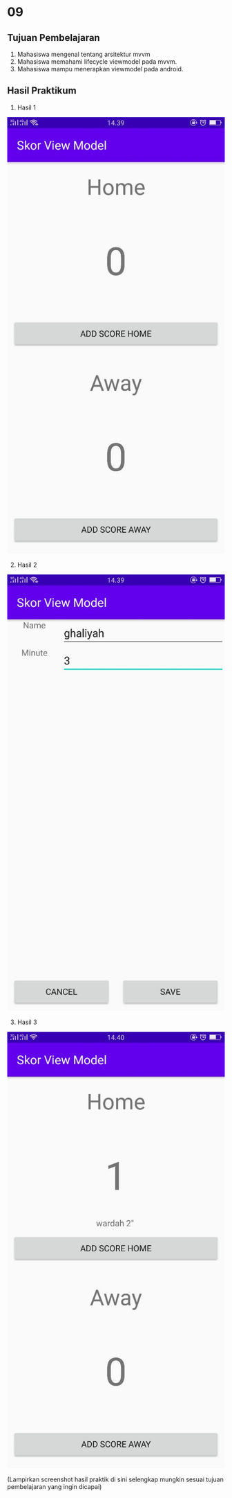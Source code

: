 # 09  

## Tujuan Pembelajaran

1. Mahasiswa mengenal tentang arsitektur mvvm
2. Mahasiswa memahami lifecycle viewmodel pada mvvm.
3. Mahasiswa mampu menerapkan viewmodel pada android.

## Hasil Praktikum

1. Hasil 1

![image](img/hasil1.jpeg)

2. Hasil 2

![image](img/hasil2.jpeg)

3. Hasil 3

![image](img/hasil3.jpeg)

(Lampirkan screenshot hasil praktik di sini selengkap mungkin sesuai tujuan pembelajaran yang ingin dicapai)
